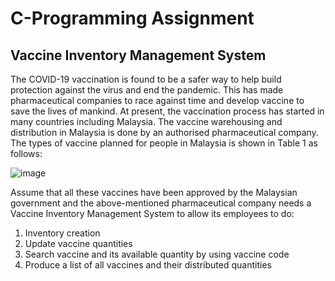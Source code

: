 # C-Programming Assignment
Vaccine Inventory Management System
-----------------------------------------------
The COVID-19 vaccination is found to be a safer way to help build protection against the virus and end the pandemic. This has made pharmaceutical companies to race against time and develop vaccine to save the lives of mankind. At present, the vaccination process has started in many countries including Malaysia. The vaccine warehousing and distribution in Malaysia is done by an authorised pharmaceutical company. The types of vaccine planned for people in Malaysia is shown in Table 1 as follows:

![image](https://user-images.githubusercontent.com/60435524/173502090-ca234c9b-fe84-44cb-8771-0dd58e32a651.png)

Assume that all these vaccines have been approved by the Malaysian government and the above-mentioned pharmaceutical company needs a Vaccine Inventory Management System to allow its employees to do:
1. Inventory creation
2. Update vaccine quantities
3. Search vaccine and its available quantity by using vaccine code
4. Produce a list of all vaccines and their distributed quantities
